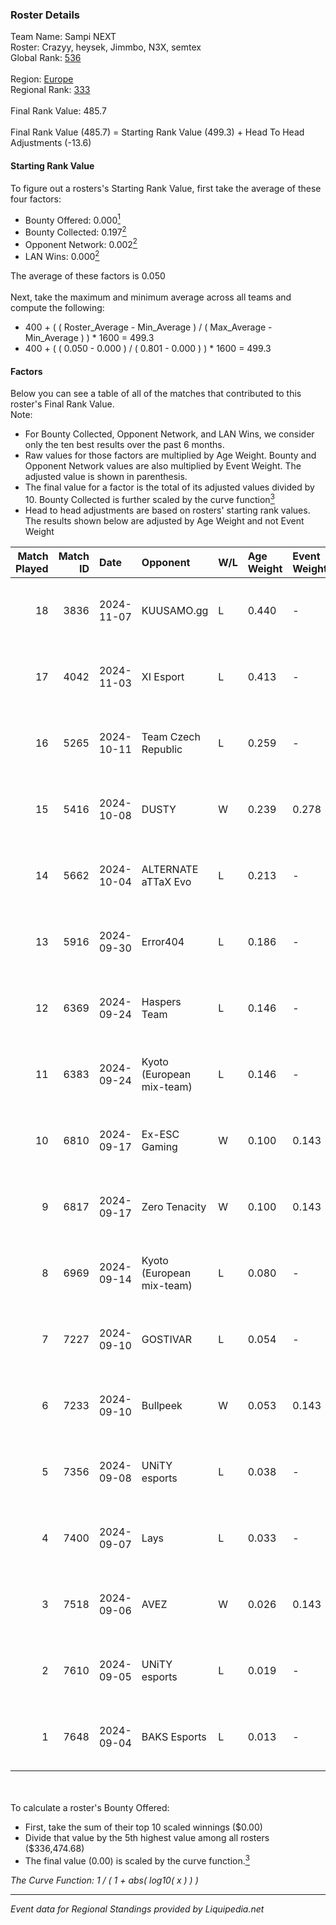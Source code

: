 ### Roster Details<br />
Team Name: Sampi NEXT<br />
Roster: Crazyy, heysek, Jimmbo, N3X, semtex<br />
Global Rank: [536](../standings_global.md)<br />
<br />
Region: [Europe]( ../standings_europe.md)<br />
Regional Rank: [333]( ../standings_europe.md)<br />
<br />
Final Rank Value:  485.7<br />
<br />
Final Rank Value (485.7) = Starting Rank Value (499.3) + Head To Head Adjustments (-13.6)<br />

#### Starting Rank Value<br />
To figure out a rosters's Starting Rank Value, first take the average of these four factors:<br />
- Bounty Offered: 0.000[<sup>1</sup>](#table2)
- Bounty Collected: 0.197[<sup>2</sup>](#table1)
- Opponent Network: 0.002[<sup>2</sup>](#table1)
- LAN Wins: 0.000[<sup>2</sup>](#table1)

The average of these factors is 0.050<br />
<br />
Next, take the maximum and minimum average across all teams and compute the following:<br />
- 400 + ( ( Roster_Average - Min_Average ) / ( Max_Average - Min_Average ) ) * 1600 = 499.3
- 400 + ( ( 0.050 - 0.000 ) / ( 0.801 - 0.000 ) ) * 1600 = 499.3


#### Factors<br />
Below you can see a table of all of the matches that contributed to this roster's Final Rank Value.<br />
Note:<br />

- For Bounty Collected, Opponent Network, and LAN Wins, we consider only the ten best results over the past 6 months.
- Raw values for those factors are multiplied by Age Weight. Bounty and Opponent Network values are also multiplied by Event Weight. The adjusted value is shown in parenthesis.
- The final value for a factor is the total of its adjusted values divided by 10. Bounty Collected is further scaled by the curve function[<sup>3</sup>](#curveFunction)
- Head to head adjustments are based on rosters' starting rank values. The results shown below are adjusted by Age Weight and not Event Weight
<span id="table1"></span><br />


| Match Played | Match ID | Date       | Opponent                  | W/L | Age Weight | Event Weight | Bounty Collected | Opponent Network | LAN Wins  | H2H Adj. | Roster                                    |
| -: | -: | :- | :- | :- | :- | :- | :- | :- | :- | -: | :- |
|           18 |     3836 | 2024-11-07 | KUUSAMO.gg                | L   | 0.440      | -            | -                | -                | -         |    -6.64 | Crazyy, heysek, Jimmbo, N3X, semtex       |
|           17 |     4042 | 2024-11-03 | XI Esport                 | L   | 0.413      | -            | -                | -                | -         |    -5.91 | Crazyy, heysek, Jimmbo, N3X, semtex       |
|           16 |     5265 | 2024-10-11 | Team Czech Republic       | L   | 0.259      | -            | -                | -                | -         |    -1.83 | Crazyy, heysek, Jimmbo, N3X, semtex       |
|           15 |     5416 | 2024-10-08 | DUSTY                     | W   | 0.239      | 0.278        | 0.006 (0.000)    | 0.071 (0.005)    | 0 (0.000) |     5.67 | Crazyy, heysek, Jimmbo, N3X, semtex       |
|           14 |     5662 | 2024-10-04 | ALTERNATE aTTaX Evo       | L   | 0.213      | -            | -                | -                | -         |    -2.25 | Crazyy, heysek, Jimmbo, N3X, semtex       |
|           13 |     5916 | 2024-09-30 | Error404                  | L   | 0.186      | -            | -                | -                | -         |    -3.73 | Crazyy, heysek, Jimmbo, semtex, Shinkyy   |
|           12 |     6369 | 2024-09-24 | Haspers Team              | L   | 0.146      | -            | -                | -                | -         |    -1.10 | Crazyy, heysek, Jimmbo, semtex, Shinkyy   |
|           11 |     6383 | 2024-09-24 | Kyoto (European mix-team) | L   | 0.146      | -            | -                | -                | -         |    -1.29 | Crazyy, heysek, Jimmbo, semtex, Shinkyy   |
|           10 |     6810 | 2024-09-17 | Ex-ESC Gaming             | W   | 0.100      | 0.143        | 0.001 (0.000)    | 0.243 (0.003)    | 0 (0.000) |     2.20 | Crazyy, heysek, Jimmbo, semtex, Shinkyy   |
|            9 |     6817 | 2024-09-17 | Zero Tenacity             | W   | 0.100      | 0.143        | 0.028 (0.000)    | 0.692 (0.010)    | 0 (0.000) |     2.80 | Crazyy, heysek, Jimmbo, semtex, Shinkyy   |
|            8 |     6969 | 2024-09-14 | Kyoto (European mix-team) | L   | 0.080      | -            | -                | -                | -         |    -0.70 | Crazyy, Domajzer, heysek, semtex, Shinkyy |
|            7 |     7227 | 2024-09-10 | GOSTIVAR                  | L   | 0.054      | -            | -                | -                | -         |    -0.85 | Crazyy, heysek, Jimmbo, semtex, Shinkyy   |
|            6 |     7233 | 2024-09-10 | Bullpeek                  | W   | 0.053      | 0.143        | 0.000 (0.000)    | 0.000 (0.000)    | 0 (0.000) |     0.85 | Crazyy, heysek, Jimmbo, semtex, Shinkyy   |
|            5 |     7356 | 2024-09-08 | UNiTY esports             | L   | 0.038      | -            | -                | -                | -         |    -0.16 | Crazyy, heysek, Jimmbo, semtex, Shinkyy   |
|            4 |     7400 | 2024-09-07 | Lays                      | L   | 0.033      | -            | -                | -                | -         |    -0.66 | Crazyy, heysek, Jimmbo, Mix, Shinkyy      |
|            3 |     7518 | 2024-09-06 | AVEZ                      | W   | 0.026      | 0.143        | 0.000 (0.000)    | 0.000 (0.000)    | 0 (0.000) |     0.30 | Crazyy, heysek, Jimmbo, semtex, Shinkyy   |
|            2 |     7610 | 2024-09-05 | UNiTY esports             | L   | 0.019      | -            | -                | -                | -         |    -0.08 | Crazyy, heysek, Jimmbo, semtex, Shinkyy   |
|            1 |     7648 | 2024-09-04 | BAKS Esports              | L   | 0.013      | -            | -                | -                | -         |    -0.20 | Crazyy, heysek, Jimmbo, Mix, Shinkyy      |

<br />
<span id="table2"></span><br />
To calculate a roster's Bounty Offered:<br />

- First, take the sum of their top 10 scaled winnings ($0.00)
- Divide that value by the 5th highest value among all rosters ($336,474.68)
- The final value (0.00) is scaled by the curve function.[<sup>3</sup>](#curveFunction)

<span id="curveFunction"></span>_The Curve Function: 1 / ( 1 + abs( log10( x ) ) )_<br />

---
_Event data for Regional Standings provided by Liquipedia.net_<br />
